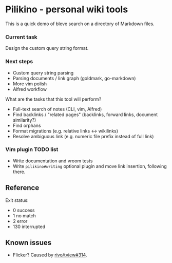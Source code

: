 # Pilikino - personal wiki tools

This is a quick demo of bleve search on a directory of Markdown files.

### Current task

Design the custom query string format.

### Next steps

- Custom query string parsing
- Parsing documents / link graph (goldmark, go-markdown)
- More vim polish
- Alfred workflow

What are the tasks that this tool will perform?

- Full-text search of notes (CLI, vim, Alfred)
- Find backlinks / "related pages" (backlinks, forward links, document similarity?)
- Find orphans
- Format migrations (e.g. relative links <-> wikilinks)
- Resolve ambiguous link (e.g. numeric file prefix instead of full link)

### Vim plugin TODO list

- Write documentation and vroom tests
- Write `pilikino#writing` optional plugin and move link insertion, following there.

## Reference

Exit status:

- 0 success
- 1 no match
- 2 error
- 130 interrupted

## Known issues

- Flicker? Caused by [rivo/tview#314](https://github.com/rivo/tview/issues/314).

